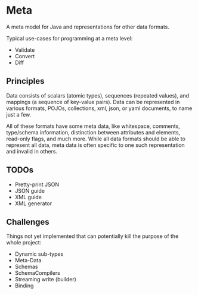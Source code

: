 # Meta

A meta model for Java and representations for other data formats.

Typical use-cases for programming at a meta level:
* Validate
* Convert
* Diff


## Principles

Data consists of scalars (atomic types), sequences (repeated values), and mappings (a sequence of key-value pairs).
Data can be represented in various formats, POJOs, collections, xml, json, or yaml documents, to name just a few.

All of these formats have some meta data, like whitespace, comments, type/schema information, distinction between attributes
and elements, read-only flags, and much more.
While all data formats should be able to represent all data, meta data is often specific to one such representation and invalid in others.

## TODOs

* Pretty-print JSON
* JSON guide
* XML guide
* XML generator

## Challenges

Things not yet implemented that can potentially kill the purpose of the whole project:
* Dynamic sub-types
* Meta-Data
* Schemas
* SchemaCompilers
* Streaming write (builder)
* Binding

